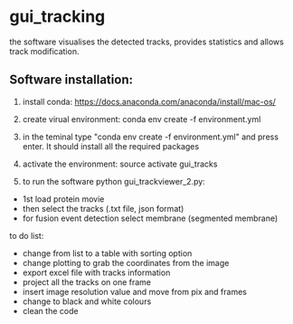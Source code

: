 # gui_tracking
the software visualises the detected tracks, provides statistics and allows track modification.

## Software installation:

1) install conda:  https://docs.anaconda.com/anaconda/install/mac-os/
2) create virual environment: conda env create -f environment.yml
3) in the teminal type "conda env create -f environment.yml" and press enter. It should install all the required packages

4) activate the environment: source activate gui_tracks
5) to run the software python gui_trackviewer_2.py:
  - 1st load protein movie 
  - then select the tracks (.txt file, json format) 
  - for fusion event detection select membrane (segmented membrane) 


to do list:
- change from list to a table with sorting option
- change plotting to grab the coordinates from the image
- export excel file with tracks information
- project all the tracks on one frame
- insert image resolution value and move from pix and frames
- change to black and white colours
- clean the code

